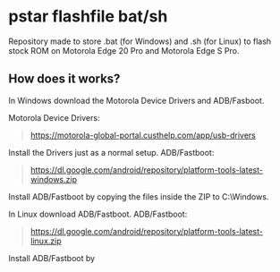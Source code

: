 # pstar flashfile bat/sh
Repository made to store .bat (for Windows) and .sh (for Linux) to flash stock ROM on Motorola Edge 20 Pro and Motorola Edge S Pro.
## How does it works?
In Windows download the Motorola Device Drivers and ADB/Fasboot.

Motorola Device Drivers:

>https://motorola-global-portal.custhelp.com/app/usb-drivers

Install the Drivers just as a normal setup.
ADB/Fastboot:

>https://dl.google.com/android/repository/platform-tools-latest-windows.zip

Install ADB/Fastboot by copying the files inside the ZIP to C:\Windows.

In Linux download ADB/Fastboot.
ADB/Fastboot:

>https://dl.google.com/android/repository/platform-tools-latest-linux.zip

Install ADB/Fastboot by 
